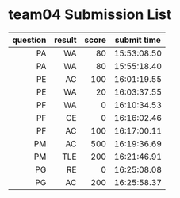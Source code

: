 # team04 Submission List
question | result | score | submit time
----:|----:|-----:|-----
PA | WA | 80 | 15:53:08.50 
PA | WA | 80 | 15:55:18.40 
PE | AC | 100 | 16:01:19.55 
PE | WA | 20 | 16:03:37.55 
PF | WA | 0 | 16:10:34.53 
PF | CE | 0 | 16:16:02.46 
PF | AC | 100 | 16:17:00.11 
PM | AC | 500 | 16:19:36.69 
PM | TLE | 200 | 16:21:46.91 
PG | RE | 0 | 16:25:08.08 
PG | AC | 200 | 16:25:58.37 

